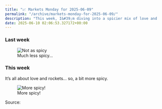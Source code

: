 ```yaml
---
title: "📈 Markets Monday for 2025-06-09"
permalink: "/archive/markets-monday-for-2025-06-09/"
description: "This week, I&#39;m diving into a spicier mix of love and rockets!"
date: 2025-06-10 02:06:53.327172+00:00
---
```


<h3>Last week</h3><figure><img src="https://assets.buttondown.email/images/dd8121a7-767e-4cbf-ba3d-600ce9468730.png?w=960&amp;fit=max" alt="Not as spicy" draggable="false"><figcaption>Much less spicy…</figcaption></figure><h3>This week</h3><p>It’s all about love and rockets… so, a bit more spicy.</p><figure><img src="https://assets.buttondown.email/images/868ec9a3-69f2-41b6-a3d4-c3d3f9ae350b.png?w=960&amp;fit=max" alt="More spicy!" draggable="false"><figcaption>More spicy!</figcaption></figure><p>Source: </p><p></p><p></p>